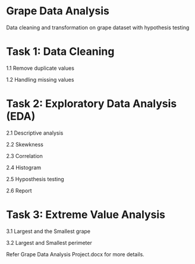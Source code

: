 # Grape Data Analysis

Data cleaning and transformation on grape dataset with hypothesis testing

# Task 1: Data Cleaning

  1.1 Remove duplicate values	
  
  1.2 Handling missing values	
  
# Task 2: Exploratory Data Analysis (EDA)

  2.1 Descriptive analysis	
  
  2.2 Skewkness
  
  2.3 Correlation
  
  2.4 Histogram
  
  2.5 Hyposthesis testing	
  
  2.6 Report
  
# Task 3: Extreme Value Analysis

  3.1 Largest and the Smallest grape
  
  3.2 Largest and Smallest perimeter	

Refer Grape Data Analysis Project.docx for more details.
